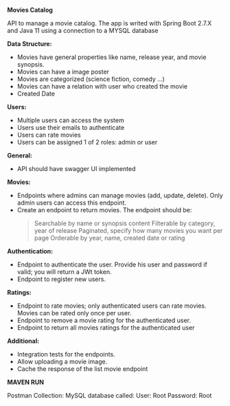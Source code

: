 **Movies Catalog**

API to manage a movie catalog. 
The app is writed with Spring Boot 2.7.X and Java 11 using a connection to a MYSQL database  

**Data Structure:** 
- Movies have general properties like name, release year, and movie synopsis. 
- Movies can have a image poster
- Movies are categorized (science fiction, comedy ...)
- Movies can have a relation with user who created the movie
- Created Date 

**Users:** 
- Multiple users can access the system
- Users use their emails to authenticate
- Users can rate movies
- Users can be assigned 1 of 2 roles: admin or user

**General:**
- API should have swagger UI implemented

**Movies:**
- Endpoints where admins can manage movies (add, update, delete). Only admin users can access this endpoint.
- Create an endpoint to return movies. The endpoint should be:
    >Searchable by name or synopsis content
    >Filterable by category, year of release
    >Paginated, specify how many movies you want per page
    >Orderable by year, name, created date or rating

**Authentication:**
- Endpoint to authenticate the user. Provide his user and password if valid; you will return a JWt token.
- Endpoint to register new users.

**Ratings:**
- Endpoint to rate movies; only authenticated users can rate movies. Movies can be rated only once per user.
- Endpoint to remove a movie rating for the authenticated user.
- Endpoint to return all movies ratings for the authenticated user

**Additional:**
- Integration tests for the endpoints.
- Allow uploading a movie image.
- Cache the response of the list movie endpoint

**MAVEN RUN**

Postman Collection: 
MySQL database called: 
User: Root
Password: Root

